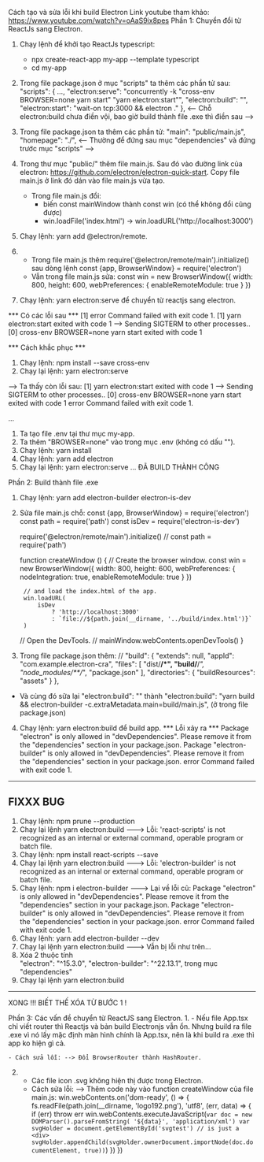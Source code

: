 Cách tạo và sửa lỗi khi build Electron
Link youtube tham khảo: https://www.youtube.com/watch?v=oAaS9ix8pes
Phần 1: Chuyển đổi từ ReactJs sang Electron.
1. Chạy lệnh để khởi tạo ReactJs typescript: 
    - npx create-react-app my-app --template typescript
    - cd my-app

2. Trong file package.json ở mục "scripts" ta thêm các phần tử sau:
    "scripts": {
        ...,
        "electron:serve": "concurrently -k \"cross-env BROWSER=none yarn start\" \"yarn electron:start\"",
        "electron:build": "",
        "electron:start": "wait-on tcp:3000 && electron ."
    },
    <-- Chỗ electron:build chưa điền vội, bao giờ build thành file .exe thì điền sau -->

3. Trong file package.json ta thêm các phần tử:
    "main": "public/main.js",
    "homepage": "./",
    <-- Thường để đứng sau mục "dependencies" và đứng trước mục "scripts" -->

4. Trong thư mục "public/" thêm file main.js. 
Sau đó vào đường link của electron: https://github.com/electron/electron-quick-start. 
Copy file main.js ở link đó dán vào file main.js vừa tạo.
    - Trong file main.js đổi:
        + biến const mainWindow thành const win (có thể không đổi cũng được)
        + win.loadFile('index.html') -> win.loadURL('http://localhost:3000')

5. Chạy lệnh: yarn add @electron/remote.

6.  - Trong file main.js thêm 
        require('@electron/remote/main').initialize() 
      sau dòng lệnh 
        const {app, BrowserWindow} = require('electron')
    - Vẫn trong file main.js sửa:
    const win = new BrowserWindow({
        width: 800,
        height: 600,
        webPreferences: {
         enableRemoteModule: true
        }
    })

7. Chạy lệnh: yarn electron:serve để chuyển từ reactjs sang electron.

*** Có các lỗi sau ***
[1] error Command failed with exit code 1.
[1] yarn electron:start exited with code 1
--> Sending SIGTERM to other processes..
[0] cross-env BROWSER=none yarn start exited with code 1

*** Cách khắc phục *** 
1. Chạy lệnh: npm install --save cross-env
2. Chạy lại lệnh: yarn electron:serve

--> Ta thấy còn lỗi sau:
[1] yarn electron:start exited with code 1
--> Sending SIGTERM to other processes..
[0] cross-env BROWSER=none yarn start exited with code 1
error Command failed with exit code 1.

... 
1. Ta tạo file .env tại thư mục my-app.
2. Ta thêm "BROWSER=none" vào trong mục .env (không có dấu "").
3. Chạy lệnh: yarn install
4. Chạy lệnh: yarn add electron
5. Chạy lại lệnh: yarn electron:serve
...
ĐÃ BUILD THÀNH CÔNG

Phần 2: Build thành file .exe

1. Chạy lệnh: yarn add electron-builder electron-is-dev
2. Sửa file main.js chỗ:
    const {app, BrowserWindow} = require('electron')
    const path = require('path')
    const isDev = require('electron-is-dev')

    require('@electron/remote/main').initialize()
    // const path = require('path')

    function createWindow () {
      // Create the browser window.
        const win = new BrowserWindow({
            width: 800,
            height: 600,
            webPreferences: {
            nodeIntegration: true,
            enableRemoteModule: true
            }
        })

        // and load the index.html of the app.
        win.loadURL(
            isDev
                ? 'http://localhost:3000'
                : `file://${path.join(__dirname, '../build/index.html')}`
        )

    // Open the DevTools.
    // mainWindow.webContents.openDevTools()
    }
3. Trong file package.json thêm:
//
    "build": {
        "extends": null,
        "appId": "com.example.electron-cra",
        "files": [
            "dist/**/*",
            "build/**/*",
            "node_modules/**/*",
            "package.json"
        ],
        "directories": {
            "buildResources": "assets"
        }
    },

- Và cùng đó sữa lại "electron:build": "" thành "electron:build": "yarn build && electron-builder -c.extraMetadata.main=build/main.js",
(ở trong file package.json)

4. Chạy lệnh: yarn electron:build để build app.
*** Lỗi xảy ra ***
Package "electron" is only allowed in "devDependencies". Please remove it from the "dependencies" section in your package.json.
Package "electron-builder" is only allowed in "devDependencies". Please remove it from the "dependencies" section in your package.json.
error Command failed with exit code 1.
---------------------------------------------
FIXXX BUG
------------------------
1. Chạy lệnh: npm prune --production
2. Chạy lại lệnh yarn electron:build
---> Lỗi: 'react-scripts' is not recognized as an internal or external command, operable program or batch file.
3. Chạy lệnh: npm install react-scripts --save
4. Chạy lại lệnh yarn electron:build
---> Lỗi: 'electron-builder' is not recognized as an internal or external command, operable program or batch file.
5. Chạy lệnh: npm i electron-builder
---> Lại về lỗi cũ:
Package "electron" is only allowed in "devDependencies". Please remove it from the "dependencies" section in your package.json.
Package "electron-builder" is only allowed in "devDependencies". Please remove it from the "dependencies" section in your package.json.
error Command failed with exit code 1.
6. Chạy lệnh: yarn add electron-builder --dev
7. Chạy lại lệnh yarn electron:build
---> Vẫn bị lỗi như trên...
8. Xóa 2 thuộc tính     
    "electron": "^15.3.0",
    "electron-builder": "^22.13.1",
    trong mục "dependencies"
9. Chạy lại lệnh yarn electron:build
-----------------------------
XONG !!!
BIẾT THẾ XÓA TỪ BƯỚC 1 !

Phần 3: Các vấn đề chuyển từ ReactJS sang Electron.
1. 
    - Nếu file App.tsx chỉ viết router thì Reactjs và bản build Electronjs vẫn ổn. Nhưng build ra file .exe vì nó lấy mặc định màn hình chính là App.tsx, nên là khi build ra .exe thì app ko hiện gì cả.

    - Cách sửa lỗi: --> Đổi BrowserRouter thành HashRouter.

2. 
    - Các file icon .svg không hiện thị được trong Electron.
    - Cách sửa lỗi: --> Thêm code này vào function createWindow của file main.js:
        win.webContents.on('dom-ready', () => {
            fs.readFile(path.join(__dirname, 'logo192.png'), 'utf8', (err, data) => {
                if (err) throw err
                    win.webContents.executeJavaScript(`
                        var doc = new DOMParser().parseFromString(
                            '${data}',
                            'application/xml')
                        var svgHolder = document.getElementById('svgtest') // is just a <div>
                    svgHolder.appendChild(svgHolder.ownerDocument.importNode(doc.documentElement, true))
                `)
            })
        })
    
